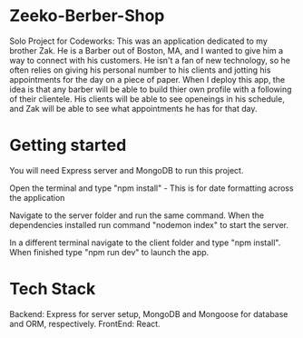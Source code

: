 # Zeeko-Berber-Shop
Solo Project for Codeworks: This was an application dedicated to my brother Zak. He is a Barber out of Boston, MA, and I wanted to give him a way to connect with his customers. He isn't a fan of new technology, so he often relies on giving his personal number to his clients and jotting his appointments for the day on a piece of paper. 
When I deploy this app, the idea is that any barber will be able to build thier own profile with a following of their clientele. His clients will be able to see openeings in his schedule, and Zak will be able to see what appointments he has for that day.


# Getting started

You will need Express server and MongoDB to run this project.

Open the terminal and type "npm install" - This is for date formatting across the application

Navigate to the server folder and run the same command. When the dependencies installed run command "nodemon index" to start the server.

In a different terminal navigate to the client folder and type "npm install". When finished type "npm run dev" to launch the app. 

# Tech Stack

Backend: Express for server setup, MongoDB and Mongoose for database and ORM, respectively.
FrontEnd: React.

